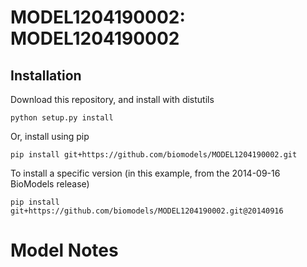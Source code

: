 # MODEL1204190002: MODEL1204190002

## Installation

Download this repository, and install with distutils

`python setup.py install`

Or, install using pip

`pip install git+https://github.com/biomodels/MODEL1204190002.git`

To install a specific version (in this example, from the 2014-09-16 BioModels release)

`pip install git+https://github.com/biomodels/MODEL1204190002.git@20140916`


# Model Notes



